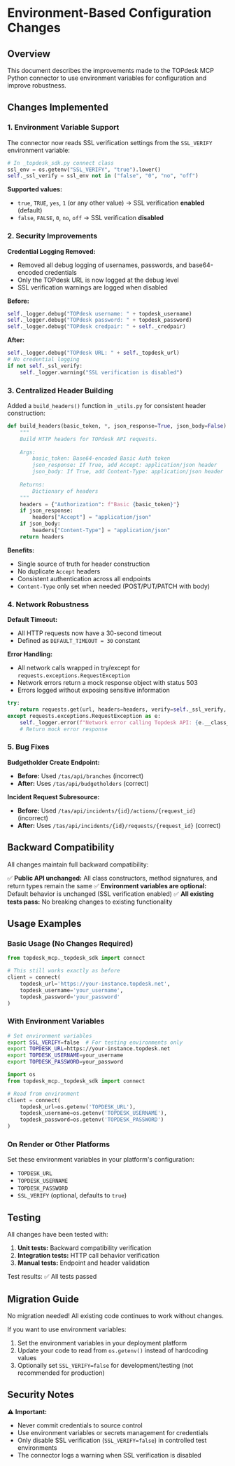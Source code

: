 # Environment-Based Configuration Changes

## Overview
This document describes the improvements made to the TOPdesk MCP Python connector to use environment variables for configuration and improve robustness.

## Changes Implemented

### 1. Environment Variable Support

The connector now reads SSL verification settings from the `SSL_VERIFY` environment variable:

```python
# In _topdesk_sdk.py connect class
ssl_env = os.getenv("SSL_VERIFY", "true").lower()
self._ssl_verify = ssl_env not in ("false", "0", "no", "off")
```

**Supported values:**
- `true`, `TRUE`, `yes`, `1` (or any other value) → SSL verification **enabled** (default)
- `false`, `FALSE`, `0`, `no`, `off` → SSL verification **disabled**

### 2. Security Improvements

**Credential Logging Removed:**
- Removed all debug logging of usernames, passwords, and base64-encoded credentials
- Only the TOPdesk URL is now logged at the debug level
- SSL verification warnings are logged when disabled

**Before:**
```python
self._logger.debug("TOPdesk username: " + topdesk_username)
self._logger.debug("TOPdesk password: " + topdesk_password)
self._logger.debug("TOPdesk credpair: " + self._credpair)
```

**After:**
```python
self._logger.debug("TOPdesk URL: " + self._topdesk_url)
# No credential logging
if not self._ssl_verify:
    self._logger.warning("SSL verification is disabled")
```

### 3. Centralized Header Building

Added a `build_headers()` function in `_utils.py` for consistent header construction:

```python
def build_headers(basic_token, *, json_response=True, json_body=False):
    """
    Build HTTP headers for TOPdesk API requests.
    
    Args:
        basic_token: Base64-encoded Basic Auth token
        json_response: If True, add Accept: application/json header
        json_body: If True, add Content-Type: application/json header
    
    Returns:
        Dictionary of headers
    """
    headers = {"Authorization": f"Basic {basic_token}"}
    if json_response:
        headers["Accept"] = "application/json"
    if json_body:
        headers["Content-Type"] = "application/json"
    return headers
```

**Benefits:**
- Single source of truth for header construction
- No duplicate `Accept` headers
- Consistent authentication across all endpoints
- `Content-Type` only set when needed (POST/PUT/PATCH with body)

### 4. Network Robustness

**Default Timeout:**
- All HTTP requests now have a 30-second timeout
- Defined as `DEFAULT_TIMEOUT = 30` constant

**Error Handling:**
- All network calls wrapped in try/except for `requests.exceptions.RequestException`
- Network errors return a mock response object with status 503
- Errors logged without exposing sensitive information

```python
try:
    return requests.get(url, headers=headers, verify=self._ssl_verify, timeout=DEFAULT_TIMEOUT)
except requests.exceptions.RequestException as e:
    self._logger.error(f"Network error calling Topdesk API: {e.__class__.__name__}")
    # Return mock error response
```

### 5. Bug Fixes

**Budgetholder Create Endpoint:**
- **Before:** Used `/tas/api/branches` (incorrect)
- **After:** Uses `/tas/api/budgetholders` (correct)

**Incident Request Subresource:**
- **Before:** Used `/tas/api/incidents/{id}/actions/{request_id}` (incorrect)
- **After:** Uses `/tas/api/incidents/{id}/requests/{request_id}` (correct)

## Backward Compatibility

All changes maintain full backward compatibility:

✅ **Public API unchanged:** All class constructors, method signatures, and return types remain the same
✅ **Environment variables are optional:** Default behavior is unchanged (SSL verification enabled)
✅ **All existing tests pass:** No breaking changes to existing functionality

## Usage Examples

### Basic Usage (No Changes Required)
```python
from topdesk_mcp._topdesk_sdk import connect

# This still works exactly as before
client = connect(
    topdesk_url='https://your-instance.topdesk.net',
    topdesk_username='your_username',
    topdesk_password='your_password'
)
```

### With Environment Variables
```bash
# Set environment variables
export SSL_VERIFY=false  # For testing environments only
export TOPDESK_URL=https://your-instance.topdesk.net
export TOPDESK_USERNAME=your_username
export TOPDESK_PASSWORD=your_password
```

```python
import os
from topdesk_mcp._topdesk_sdk import connect

# Read from environment
client = connect(
    topdesk_url=os.getenv('TOPDESK_URL'),
    topdesk_username=os.getenv('TOPDESK_USERNAME'),
    topdesk_password=os.getenv('TOPDESK_PASSWORD')
)
```

### On Render or Other Platforms
Set these environment variables in your platform's configuration:
- `TOPDESK_URL`
- `TOPDESK_USERNAME`
- `TOPDESK_PASSWORD`
- `SSL_VERIFY` (optional, defaults to `true`)

## Testing

All changes have been tested with:
1. **Unit tests:** Backward compatibility verification
2. **Integration tests:** HTTP call behavior verification
3. **Manual tests:** Endpoint and header validation

Test results: ✅ All tests passed

## Migration Guide

No migration needed! All existing code continues to work without changes.

If you want to use environment variables:
1. Set the environment variables in your deployment platform
2. Update your code to read from `os.getenv()` instead of hardcoding values
3. Optionally set `SSL_VERIFY=false` for development/testing (not recommended for production)

## Security Notes

⚠️ **Important:**
- Never commit credentials to source control
- Use environment variables or secrets management for credentials
- Only disable SSL verification (`SSL_VERIFY=false`) in controlled test environments
- The connector logs a warning when SSL verification is disabled
